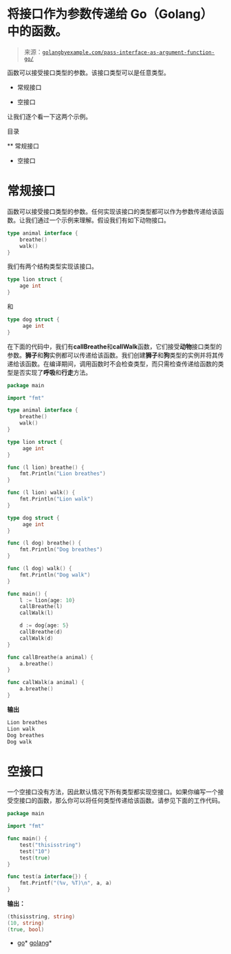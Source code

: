 <!--yml

分类：未分类

日期：2024-10-13 06:21:40

-->

# 将接口作为参数传递给 Go（Golang）中的函数。

> 来源：[`golangbyexample.com/pass-interface-as-argument-function-go/`](https://golangbyexample.com/pass-interface-as-argument-function-go/)

函数可以接受接口类型的参数。该接口类型可以是任意类型。

+   常规接口

+   空接口

让我们逐个看一下这两个示例。

目录

**   常规接口

+   空接口

# **常规接口**

函数可以接受接口类型的参数。任何实现该接口的类型都可以作为参数传递给该函数。让我们通过一个示例来理解。假设我们有如下动物接口。

```go
type animal interface {
    breathe()
    walk()
}
```

我们有两个结构类型实现该接口。

```go
type lion struct {
    age int
}
```

和

```go
type dog struct {
     age int
}
```

在下面的代码中，我们有**callBreathe**和**callWalk**函数，它们接受**动物**接口类型的参数。**狮子**和**狗**实例都可以传递给该函数。我们创建**狮子**和**狗**类型的实例并将其传递给该函数。在编译期间，调用函数时不会检查类型，而只需检查传递给函数的类型是否实现了**呼吸**和**行走**方法。

```go
package main

import "fmt"

type animal interface {
	breathe()
	walk()
}

type lion struct {
     age int
}

func (l lion) breathe() {
	fmt.Println("Lion breathes")
}

func (l lion) walk() {
	fmt.Println("Lion walk")
}

type dog struct {
     age int
}

func (l dog) breathe() {
	fmt.Println("Dog breathes")
}

func (l dog) walk() {
	fmt.Println("Dog walk")
}

func main() {
	l := lion{age: 10}
	callBreathe(l)
	callWalk(l)

	d := dog{age: 5}
	callBreathe(d)
	callWalk(d)
}

func callBreathe(a animal) {
	a.breathe()
}

func callWalk(a animal) {
	a.breathe()
}
```

**输出**

```go
Lion breathes
Lion walk
Dog breathes
Dog walk
```

# **空接口**

一个空接口没有方法，因此默认情况下所有类型都实现空接口。如果你编写一个接受空接口的函数，那么你可以将任何类型传递给该函数。请参见下面的工作代码。

```go
package main

import "fmt"

func main() {
    test("thisisstring")
    test("10")
    test(true)
}

func test(a interface{}) {
    fmt.Printf("(%v, %T)\n", a, a)
}
```

**输出：**

```go
(thisisstring, string)
(10, string)
(true, bool)
```

+   [go](https://golangbyexample.com/tag/go/)*   [golang](https://golangbyexample.com/tag/golang/)*

